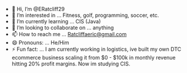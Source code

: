 - 👋 Hi, I’m @ERatcliff29
- 👀 I’m interested in ... Fitness, golf, programming, soccer, etc.
- 🌱 I’m currently learning ... CIS (Java)
- 💞️ I’m looking to collaborate on ... anything
- 📫 How to reach me ... Ratcliffaeric@gmail.com
- 😄 Pronouns: ... He/Him
- ⚡ Fun fact: ... I am currently working in logistics, ive built my own DTC ecommerce business scaling it from $0 - $100k in monthly revenue hitting 20% profit margins. Now im studying CIS.

<!---
ERatcliff29/ERatcliff29 is a ✨ special ✨ repository because its `README.md` (this file) appears on your GitHub profile.
You can click the Preview link to take a look at your changes.
--->
